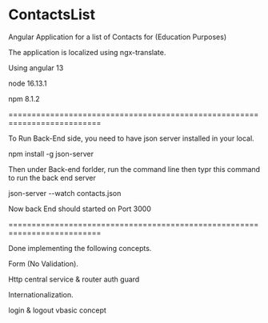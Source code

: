 # ContactsList
Angular Application for a list of Contacts for (Education Purposes)

The application is localized using ngx-translate.

Using angular 13

node 16.13.1

npm 8.1.2

==========================================================================

To Run Back-End side, you need to have json server installed in your local.

npm install -g json-server

Then under Back-end forlder, run the command line then typr this command to run the back end server

json-server --watch contacts.json

Now back End should started on Port 3000

==========================================================================

Done implementing the following concepts.

Form (No Validation).

Http central service & router auth guard

Internationalization.

login & logout vbasic concept

